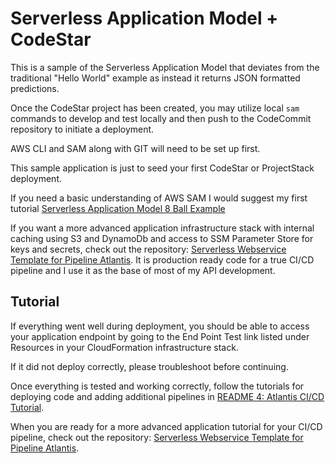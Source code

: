 # Serverless Application Model + CodeStar

This is a sample of the Serverless Application Model that deviates from the traditional "Hello World" example as instead it returns JSON formatted predictions.

Once the CodeStar project has been created, you may utilize local `sam` commands to develop and test locally and then push to the CodeCommit repository to initiate a deployment.

AWS CLI and SAM along with GIT will need to be set up first.

This sample application is just to seed your first CodeStar or ProjectStack deployment.

If you need a basic understanding of AWS SAM I would suggest my first tutorial [Serverless Application Model 8 Ball Example](https://github.com/chadkluck/serverless-sam-8ball-example)

If you want a more advanced application infrastructure stack with internal caching using S3 and DynamoDb and access to SSM Parameter Store for keys and secrets, check out the repository: [Serverless Webservice Template for Pipeline Atlantis](https://github.com/chadkluck/serverless-webservice-template-for-pipeline-atlantis). It is production ready code for a true CI/CD pipeline and I use it as the base of most of my API development.

## Tutorial

If everything went well during deployment, you should be able to access your application endpoint by going to the End Point Test link listed under Resources in your CloudFormation infrastructure stack.

If it did not deploy correctly, please troubleshoot before continuing.

Once everything is tested and working correctly, follow the tutorials for deploying code and adding additional pipelines in [README 4: Atlantis CI/CD Tutorial](../README-4-Tutorial.md).

When you are ready for a more advanced application tutorial for your CI/CD pipeline, check out the repository: [Serverless Webservice Template for Pipeline Atlantis](https://github.com/chadkluck/serverless-webservice-template-for-pipeline-atlantis).
